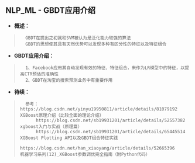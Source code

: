 ## NLP_ML - GBDT应用介绍
- **概述：**
>       GBDT在提出之初就和SVM被认为是泛化能力较强的算法
>       GBDT的思想使其具有天然优势可以发现多种有区分性的特征以及特征组合
>
>
>
>
>
>

- **GBDT应用介绍：**
>       1、Facebook应用其自动发现有效的特征、特征组合，来作为LR模型中的特征，以提高CTR预估的准确性
>       2、GBDT在淘宝的搜索预测业务中有重要作用
>
>
>
>
>
>
>
>
>
>
>
>
>
>
>
>
>
>
>

- **待续：**
>       参考：https://blog.csdn.net/yinyu19950811/article/details/81079192  XGBoost原理介绍（比较全面的理论介绍）
>           https://blog.csdn.net/sb19931201/article/details/52557382   xgboost入门与实战（原理篇）
>           https://blog.csdn.net/sb19931201/article/details/65445514   XGBoost Plotting API以及GBDT组合特征实践
>           https://blog.csdn.net/han_xiaoyang/article/details/52665396     机器学习系列(12)_XGBoost参数调优完全指南（附Python代码）
>
>
>
>
>
>
>
>
>
>
>
